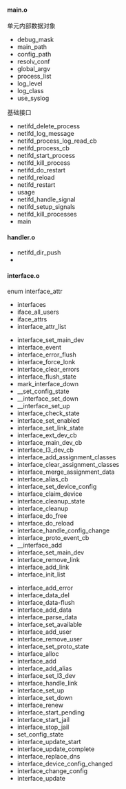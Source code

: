 
#### main.o

单元内部数据对象

* debug_mask
* main_path
* config_path
* resolv_conf
* global_argv
* process_list
* log_level
* log_class
* use_syslog

基础接口

* netifd_delete_process
* netifd_log_message
* netifd_process_log_read_cb
* netifd_process_cb
* netifd_start_process
* netifd_kill_process
* netifd_do_restart
* netifd_reload
* netifd_restart
* usage
* netifd_handle_signal
* netifd_setup_signals
* netifd_kill_processes
* main

#### handler.o

* netifd_dir_push
* 


#### interface.o
<!-- data type -->
enum interface_attr
<!-- data object -->
* interfaces
* iface_all_users
* iface_attrs
* interface_attr_list
<!-- static -->
* interface_set_main_dev
* interface_event
* interface_error_flush
* interface_force_lonk
* interface_clear_errors
* interface_flush_state
* mark_interface_down
* __set_config_state
* __interface_set_down
* __interface_set_up
* interface_check_state
* interface_set_enabled
* interface_set_link_state
* interface_ext_dev_cb
* interface_main_dev_cb
* interface_l3_dev_cb
* interface_add_assignment_classes
* interface_clear_assignment_classes
* interface_merge_assignment_data
* interface_alias_cb
* interface_set_device_config
* interface_claim_device
* interface_cleanup_state
* interface_cleanup
* interface_do_free
* interface_do_reload
* interface_handle_config_change
* interface_proto_event_cb
* __interface_add
* interface_set_main_dev
* interface_remove_link
* interface_add_link
* interface_init_list

<!-- others -->
* interface_add_error
* interface_data_del
* interface_data-flush
* interface_add_data
* interface_parse_data
* interface_set_available
* interface_add_user
* interface_remove_user
* interface_set_proto_state
* interface_alloc
* interface_add
* interface_add_alias
* interface_set_l3_dev
* interface_handle_link
* interface_set_up
* interface_set_down
* interface_renew
* interface_start_pending
* interface_start_jail
* interface_stop_jail
* set_config_state
* interface_update_start
* interface_update_complete
* interface_replace_dns
* interface_device_config_changed
* interface_change_config
* interface_update


